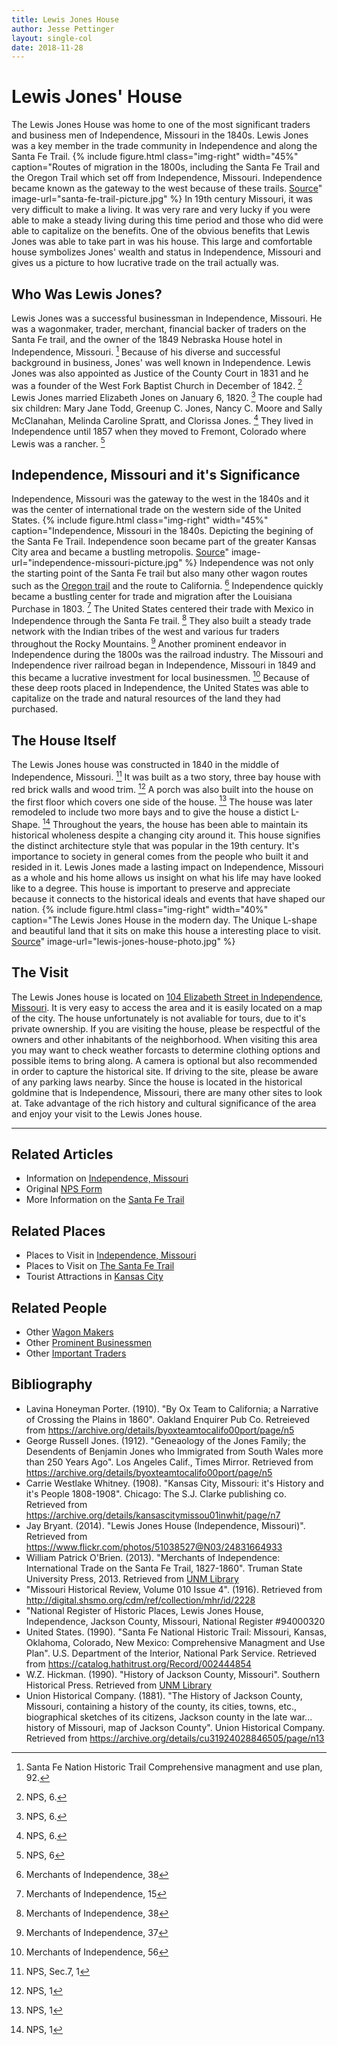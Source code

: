```yaml
---
title: Lewis Jones House
author: Jesse Pettinger
layout: single-col
date: 2018-11-28
---
```

# Lewis Jones' House
The Lewis Jones House was home to one of the most significant traders and business men of Independence, Missouri in the 1840s. Lewis Jones was a key member in the trade community in Independence and along the Santa Fe Trail.
{% include figure.html
  class="img-right"
  width="45%"
  caption="Routes of migration in the 1800s, including the Santa Fe Trail and the Oregon Trail which set off from Independence, Missouri. Independence became known as the gateway to the west because of these trails. [Source](https://www.google.com/search?rlz=1C1MSIM_enUS530US530&biw=1920&bih=969&tbm=isch&sa=1&ei=jVQDXOxAquCPBNeZvtAF&q=santa+fe+trail+1840+independence+missouri&oq=santa+fe+trail+1840+independence+missouri&gs_l=img.3...18051.25075..25385...2.0..0.139.2090.22j2......1....1..gws-wiz-img.8QzhBGUWfqc#imgrc=0g6KaGBWrzuWCM:)"
  image-url="santa-fe-trail-picture.jpg"
%}
In 19th century Missouri, it was very difficult to make a living. It was very rare and very lucky if you were able to make a steady living during this time period and those who did were able to capitalize on the benefits. One of the obvious benefits that Lewis Jones was able to take part in was his house. This large and comfortable house symbolizes Jones' wealth and status in Independence, Missouri and gives us a picture to how lucrative trade on the trail actually was.
## Who Was Lewis Jones?
Lewis Jones was a successful businessman in Independence, Missouri. He was a wagonmaker, trader, merchant, financial backer of traders on the Santa Fe trail, and the owner of the 1849 Nebraska House hotel in Independence, Missouri. [^SFNH92] Because of his diverse and successful background in business, Jones' was well known in Independence. Lewis Jones was also appointed as Justice of the County Court in 1831 and he was a founder of the West Fork Baptist Church in December of 1842. [^NPS06] Lewis Jones married Elizabeth Jones on January 6, 1820. [^NPS07] The couple had six children: Mary Jane Todd, Greenup C. Jones, Nancy C. Moore and Sally McClanahan, Melinda Caroline Spratt, and Clorissa Jones. [^NPS08] They lived in Independence until 1857 when they moved to Fremont, Colorado where Lewis was a rancher. [^NPS09]

[^SFNH92]: Santa Fe Nation Historic Trail Comprehensive managment and use plan, 92.
[^NPS06]: NPS, 6.
[^NPS07]: NPS, 6.
[^NPS08]: NPS, 6.
[^NPS09]: NPS, 6
## Independence, Missouri and it's Significance
Independence, Missouri was the gateway to the west in the 1840s and it was the center of international trade on the western side of the United States.
{% include figure.html
  class="img-right"
  width="45%"
  caption="Independence, Missouri in the 1840s. Depicting the begining of the Santa Fe Trail. Independence soon became part of the greater Kansas City area and became a bustling metropolis. [Source](https://www.pinterest.com/pin/312085449171317067/?lp=true)"
  image-url="independence-missouri-picture.jpg"
%}
Independence was not only the starting point of the Santa Fe trail but also many other wagon routes such as the [Oregon trail](https://www.britannica.com/topic/Oregon-Trail) and the route to California. [^MOI038] Independence quickly became a bustling center for trade and migration after the Louisiana Purchase in 1803. [^MOI015] The United States centered their trade with Mexico in Independence through the Santa Fe trail. [^MOI138] They also built a steady trade network with the Indian tribes of the west and various fur traders throughout the Rocky Mountains. [^MOI037] Another prominent endeavor in Independence during the 1800s was the railroad industry. The Missouri and Independence river railroad began in Independence, Missouri in 1849 and this became a lucrative investment for local businessmen. [^MOI056] Because of these deep roots placed in Independence, the United States was able to capitalize on the trade and natural resources of the land they had purchased.  

[^MOI038]: Merchants of Independence, 38
[^MOI015]: Merchants of Independence, 15
[^MOI138]: Merchants of Independence, 38
[^MOI037]: Merchants of Independence, 37
[^MOI056]: Merchants of Independence, 56
## The House Itself
The Lewis Jones house was constructed in 1840 in the middle of Independence, Missouri. [^NPS10] It was built as a two story, three bay house with red brick walls and wood trim. [^NPS11] A porch was also built into the house on the first floor which covers one side of the house. [^NPS12] The house was later remodeled to include two more bays and to give the house a distict L-Shape. [^NPS13] Throughout the years, the house has been able to maintain its historical wholeness despite a changing city around it. This house signifies the distinct architecture style that was popular in the 19th century. It's importance to society in general comes from the people who built it and resided in it. Lewis Jones made a lasting impact on Independence, Missouri as a whole and his home allows us insight on what his life may have looked like to a degree. This house is important to preserve and appreciate because it connects to the historical ideals and events that have shaped our nation. 
{% include figure.html
  class="img-right"
  width="40%"
  caption="The Lewis Jones House in the modern day. The Unique L-shape and beautiful land that it sits on make this house a interesting place to visit. [Source](https://www.flickr.com/photos/51038527@N03/24831664933/in/photostream/)"
  image-url="lewis-jones-house-photo.jpg"
%}

[^NPS10]: NPS, Sec.7, 1
[^NPS11]: NPS, 1
[^NPS12]: NPS, 1
[^NPS13]: NPS, 1

##  The Visit
The Lewis Jones house is located on [104 Elizabeth Street in Independence, Missouri](https://www.google.com/maps/place/104+W+Elizabeth+St,+Independence,+MO+64050/@39.1062364,-94.4176848,17z/data=!3m1!4b1!4m8!1m2!2m1!1s104+elizabeth+street+independence+missouri!3m4!1s0x87c0fd739fa73565:0x307d7e0223917e1f!8m2!3d39.1062323!4d-94.4154961). It is very easy to access the area and it is easily located on a map of the city. The house unfortunately is not avaliable for tours, due to it's private ownership. If you are visiting the house, please be respectful of the owners and other inhabitants of the neighborhood. When visiting this area you may want to check weather forcasts to determine clothing options and possible items to bring along. A camera is optional but also recommended in order to capture the historical site. If driving to the site, please be aware of any parking laws nearby. Since the house is located in the historical goldmine that is Independence, Missouri, there are many other sites to look at. Take advantage of the rich history and cultural significance of the area and enjoy your visit to the Lewis Jones house.


***
## Related Articles
* Information on [Independence, Missouri](http://visitindependence.com/)
* Original [NPS Form](https://dnr.mo.gov/shpo/nps-nr/94000320.pdf)
* More Information on the [Santa Fe Trail](https://www.legendsofamerica.com/santa-fe-trail/)
## Related Places
* Places to Visit in [Independence, Missouri](http://visitindependence.com/things-to-do/pioneers-and-trails/)
* Places to Visit on [The Santa Fe Trail](https://www.nps.gov/safe/planyourvisit/placestogo.htm)
* Tourist Attractions in [Kansas City](https://www.tripadvisor.com/Attractions-g44535-Activities-Kansas_City_Missouri.html)
## Related People
* Other [Wagon Makers](https://blackpast.org/aah/young-hiram-1812-1882)
* Other [Prominent Businessmen](https://historic-trails.github.io/santa-fe-itinerary/sites/seth-ward-house)
* Other [Important Traders](https://www.britannica.com/biography/William-Becknell)
## Bibliography
* Lavina Honeyman Porter. (1910). "By Ox Team to California; a Narrative of Crossing the Plains in 1860". Oakland Enquirer Pub Co. Retreieved from https://archive.org/details/byoxteamtocalifo00port/page/n5
* George Russell Jones. (1912). "Geneaology of the Jones Family;  the Desendents of Benjamin Jones who Immigrated from South Wales more than 250 Years Ago". Los Angeles Calif., Times Mirror. Retrieved from https://archive.org/details/byoxteamtocalifo00port/page/n5
* Carrie Westlake Whitney. (1908). "Kansas City, Missouri: it's History and it's People 1808-1908". Chicago: The S.J. Clarke publishing co. Retrieved from https://archive.org/details/kansascitymissou01inwhit/page/n7
* Jay Bryant. (2014). "Lewis Jones House (Independence, Missouri)". Retrieved from https://www.flickr.com/photos/51038527@N03/24831664933
* William Patrick O'Brien. (2013). "Merchants of Independence: International Trade on the Santa Fe Trail, 1827-1860". Truman State University Press, 2013. Retrieved from [UNM Library](https://eds.a.ebscohost.com/eds/detail/detail?vid=1&sid=ce622740-50df-4f1c-bcd6-a89c57106a1c%40sdc-v-sessmgr03&bdata=JnNpdGU9ZWRzLWxpdmUmc2NvcGU9c2l0ZQ%3d%3d#AN=unm.863695364&db=cat05987a)
* "Missouri Historical Review, Volume 010 Issue 4". (1916). Retrieved from http://digital.shsmo.org/cdm/ref/collection/mhr/id/2228
* "National Register of Historic Places, Lewis Jones House, Independence, Jackson County, Missouri, National Register #94000320
* United States. (1990). "Santa Fe National Historic Trail: Missouri, Kansas, Oklahoma, Colorado, New Mexico: Comprehensive Managment and Use Plan". U.S. Department of the Interior, National Park Service. Retrieved from https://catalog.hathitrust.org/Record/002444854
* W.Z. Hickman. (1990). "History of Jackson County, Missouri". Southern Historical Press. Retrieved from [UNM Library](https://unm-on-worldcat-org.libproxy.unm.edu/search?direct=true&queryString=history+of+jackson+county+missouri&bquery=history+of+jackson+county+missouri&cli0=FT1&clv0=Y&type=0&site=eds-live&scope=&authtype=ip%2Cguest&profid=eds&groupid=main&custid=s4858255#/oclc/22580018)
* Union Historical Company. (1881). "The History of Jackson County, Missouri, containing a history of the county, its cities, towns, etc., biographical sketches of its citizens, Jackson county in the late war... history of Missouri, map of Jackson County". Union Historical Company. Retrieved from https://archive.org/details/cu31924028846505/page/n13
